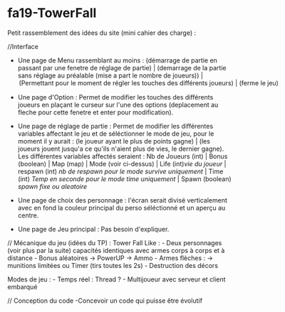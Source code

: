 # fa19-TowerFall

Petit rassemblement des idées du site (mini cahier des charge) :

//Interface

- Une page de Menu rassemblant au moins : <GAME> (démarrage de partie en passant par une fenetre de réglage de partie) | <FastGame> (demarrage de la partie sans réglage au préalable (mise a part le nombre de joueurs)) | <Option> (Permettant pour le moment de régler les touches des différents joueurs) | <Exit> (ferme le jeu)

- Une page d'Option : Permet de modifier les touches des différents joueurs en plaçant le curseur sur l'une des options (deplacement au fleche pour cette fenetre et enter pour modification).

- Une page de réglage de partie : Permet de modifier les différentes variables affectant le jeu et de séléctionner le mode de jeu, pour le moment il y aurait : <Time-mode> (le joueur ayant le plus de points gagne) | <Survive-mode> (les joueurs jouent jusqu'a ce qu'ils n'aient plus de vies, le dernier gagne).
Les différentes variables affectés seraient : Nb de Joueurs (int) | Bonus (boolean) | Map (map) | Mode (voir ci-dessus) | Life (int)*vie du joueur* | respawn (int) *nb de respawn pour le mode survive uniquement* | Time (int) *Temp en seconde pour le mode time uniquement* | Spawn (boolean) *spawn fixe ou aleatoire*

- Une page de choix des personnage : l'écran serait divisé verticalement avec en fond la couleur principal du perso séléctionné et un aperçu au centre.

- Une page de Jeu principal : Pas besoin d'expliquer.

 // Mécanique du jeu (idées du TP) :
    Tower Fall Like :
    - Deux personnages (voir plus par la suite) capacités identiques avec armes corps à corps et à distance
    - Bonus aléatoires
       -> PowerUP
       -> Ammo
    - Armes flèches :
        -> munitions limitées ou Timer (tirs toutes les 2s)
    - Destruction des décors

  Modes de jeu :
     - Temps réel : Thread ?
     - Multijoueur avec serveur et client embarqué
     
 // Conception du code
 -Concevoir un code qui puisse être évolutif
